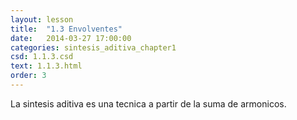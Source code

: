 ```yaml
---
layout: lesson 
title:  "1.3 Envolventes"
date:   2014-03-27 17:00:00
categories: sintesis_aditiva_chapter1
csd: 1.1.3.csd
text: 1.1.3.html
order: 3
---
```


La sintesis aditiva es una tecnica a partir de la suma de armonicos.
